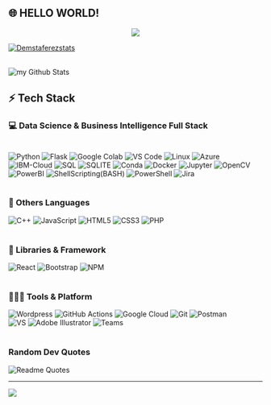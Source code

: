 ## 🌐 HELLO WORLD! 
<center> <img src="DSREADME.gif"></center> 

[![Demstaferezstats](https://github-readme-stats.vercel.app/api?username=Demstalferez&theme=dark)](https://github.com/Demstalferez) <br><br>

<img align="center" src="https://github-readme-stats.vercel.app/api?username=Demstalferez&include_all_commits=true&count_private=true&show_icons=true&line_height=30&title_color=f3f6f4&icon_color=000000&text_color=f3f6f4&bg_color=0,000000,000000" alt="my Github Stats"/>


## ⚡ Tech Stack <br>

### 💻 Data Science & Business Intelligence Full Stack <br><br>

![Python](https://img.shields.io/badge/Python-14354C?style=for-the-badge&logo=python&logoColor=white)
![Flask](https://img.shields.io/badge/Flask-000000?style=for-the-badge&logo=flask&logoColor=white)
![Google Colab](https://img.shields.io/badge/Colab-F9AB00?style=for-the-badge&logo=googlecolab&color=525252)
![VS Code](https://img.shields.io/badge/Visual_Studio_Code-0078D4?style=for-the-badge&logo=visual%20studio%20code&logoColor=white)
![Linux](https://img.shields.io/badge/Ubuntu-E95420?style=for-the-badge&logo=ubuntu&logoColor=white)
![Azure](https://img.shields.io/badge/Azure_DevOps-0078D7?style=for-the-badge&logo=azure-devops&logoColor=white)
![IBM-Cloud](https://img.shields.io/badge/IBM%20Cloud-1261FE?style=for-the-badge&logo=IBM%20Cloud&logoColor=white)
![SQL](https://img.shields.io/badge/MySQL-005C84?style=for-the-badge&logo=mysql&logoColor=white)
![SQLITE](https://img.shields.io/badge/SQLite-07405E?style=for-the-badge&logo=sqlite&logoColor=white)
![Conda](https://img.shields.io/badge/conda-342B029.svg?&style=for-the-badge&logo=anaconda&logoColor=white)
![Docker](https://img.shields.io/badge/Docker-2CA5E0?style=for-the-badge&logo=docker&logoColor=white)
![Jupyter](https://img.shields.io/badge/Jupyter-F37626.svg?&style=for-the-badge&logo=Jupyter&logoColor=white)
![OpenCV](https://img.shields.io/badge/OpenCV-27338e?style=for-the-badge&logo=OpenCV&logoColor=white)
![PowerBI](https://img.shields.io/badge/PowerBI-F2C811?style=for-the-badge&logo=Power%20BI&logoColor=white)
![ShellScripting(BASH)](https://img.shields.io/badge/Shell_Script-121011?style=for-the-badge&logo=gnu-bash&logoColor=white)
![PowerShell](https://img.shields.io/badge/powershell-5391FE?style=for-the-badge&logo=powershell&logoColor=white)
![Jira](https://img.shields.io/badge/Jira-0052CC?style=for-the-badge&logo=Jira&logoColor=white) <br><br>

### 🚀 Others Languages <br>
![C++](https://img.shields.io/badge/C%2B%2B-00599C?style=for-the-badge&logo=c%2B%2B&logoColor=white)
![JavaScript](https://img.shields.io/badge/JavaScript-323330?style=for-the-badge&logo=javascript&logoColor=F7DF1E)
![HTML5](https://img.shields.io/badge/HTML5-E34F26?style=for-the-badge&logo=html5&logoColor=white)
![CSS3](https://img.shields.io/badge/CSS3-1572B6?style=for-the-badge&logo=css3&logoColor=white)
![PHP](https://img.shields.io/badge/PHP-777BB4?style=for-the-badge&logo=php&logoColor=white) <br><br>

### 🧩 Libraries & Framework <br>
![React](https://img.shields.io/badge/React-20232A?style=for-the-badge&logo=react&logoColor=61DAFB)
![Bootstrap](https://img.shields.io/badge/Bootstrap-563D7C?style=for-the-badge&logo=bootstrap&logoColor=white)
![NPM](https://img.shields.io/badge/npm-CB3837?style=for-the-badge&logo=npm&logoColor=white) <br><br>

### 🧑🏻‍💻 Tools & Platform <br>
![Wordpress](https://img.shields.io/badge/Wordpress-21759B?style=for-the-badge&logo=wordpress&logoColor=white)
![GitHub Actions](https://img.shields.io/badge/GitHub_Actions-2088FF?style=for-the-badge&logo=github-actions&logoColor=white)
![Google Cloud](https://img.shields.io/badge/Google_Cloud-4285F4?style=for-the-badge&logo=google-cloud&logoColor=white)
![Git](https://img.shields.io/badge/Git-F05032?style=for-the-badge&logo=git&logoColor=white)
![Postman](https://img.shields.io/badge/Postman-FF6C37?style=for-the-badge&logo=Postman&logoColor=white) <br>
![VS](https://img.shields.io/badge/Visual_Studio-5C2D91?style=for-the-badge&logo=visual%20studio&logoColor=white)
![Adobe Illustrator](https://img.shields.io/badge/Adobe%20Illustrator-FF9A00?style=for-the-badge&logo=adobe%20illustrator&logoColor=white)
![Teams](https://img.shields.io/badge/Microsoft_Teams-6264A7?style=for-the-badge&logo=microsoft-teams&logoColor=white) <br><br>

### Random Dev Quotes
![Readme Quotes](https://quotes-github-readme.vercel.app/api?type=horizontal&theme=dark)


---
[![](https://visitcount.itsvg.in/api?id=Demstalfer&icon=0&color=0)](https://visitcount.itsvg.in)
